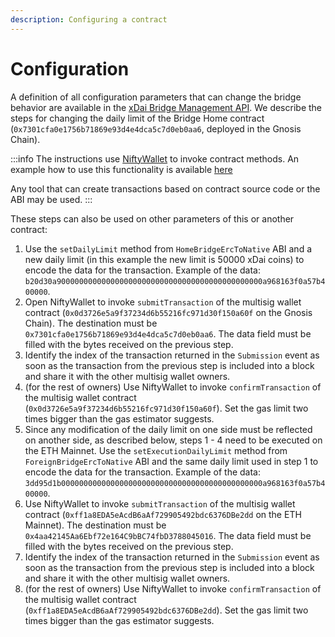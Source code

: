 ```yaml
---
description: Configuring a contract
---
```


# Configuration

A definition of all configuration parameters that can change the bridge behavior are available in the [xDai Bridge Management API](/specs/bridges/xdai/contracts-management/management-api). We describe the steps for changing the daily limit of the Bridge Home contract (`0x7301cfa0e1756b71869e93d4e4dca5c7d0eb0aa6`, deployed in the Gnosis Chain).

:::info
The instructions use [NiftyWallet](https://chrome.google.com/webstore/detail/nifty-wallet/jbdaocneiiinmjbjlgalhcelgbejmnid) to invoke contract methods. An example how to use this functionality is available [here](https://medium.com/poa-network/nifty-wallet-now-supports-interactions-with-smart-contracts-5e8c43c19e3a)

Any tool that can create transactions based on contract source code or the ABI may be used.
:::

These steps can also be used on other parameters of this or another contract:

1. Use the `setDailyLimit` method from `HomeBridgeErcToNative` ABI and a new daily limit (in this example the new limit is 50000 xDai coins) to encode the data for the transaction. Example of the data: `b20d30a9000000000000000000000000000000000000000000000a968163f0a57b400000`.
2. Open NiftyWallet to invoke `submitTransaction` of the multisig wallet contract (`0x0d3726e5a9f37234d6b55216fc971d30f150a60f` on the Gnosis Chain). The destination must be `0x7301cfa0e1756b71869e93d4e4dca5c7d0eb0aa6`. The data field must be filled with the bytes received on the previous step.
3. Identify the index of the transaction returned in the `Submission` event as soon as the transaction from the previous step is included into a block and share it with the other multisig wallet owners.
4. (for the rest of owners) Use NiftyWallet to invoke `confirmTransaction` of the multisig wallet contract (`0x0d3726e5a9f37234d6b55216fc971d30f150a60f`). Set the gas limit two times bigger than the gas estimator suggests.
5. Since any modification of the daily limit on one side must be reflected on another side,  as described below, steps 1 - 4 need to be executed on the ETH Mainnet. Use the `setExecutionDailyLimit` method from `ForeignBridgeErcToNative` ABI and the same daily limit used in step 1 to encode the data for the transaction. Example of the data: `3dd95d1b000000000000000000000000000000000000000000000a968163f0a57b400000`.
6. Use NiftyWallet to invoke `submitTransaction` of the multisig wallet contract (`0xff1a8EDA5eAcdB6aAf729905492bdc6376DBe2dd` on the ETH Mainnet). The destination must be `0x4aa42145Aa6Ebf72e164C9bBC74fbD3788045016`. The data field must be filled with the bytes received on the previous step.
7. Identify the index of the transaction returned in the `Submission` event as soon as the transaction from the previous step is included into a block and share it with the other multisig wallet owners.
8. (for the rest of owners) Use NiftyWallet to invoke `confirmTransaction` of the multisig wallet contract (`0xff1a8EDA5eAcdB6aAf729905492bdc6376DBe2dd`). Set the gas limit two times bigger than the gas estimator suggests.
